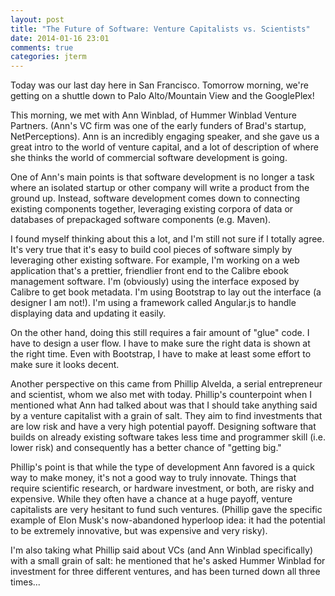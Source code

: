 ```yaml
---
layout: post
title: "The Future of Software: Venture Capitalists vs. Scientists"
date: 2014-01-16 23:01
comments: true
categories: jterm
---
```


Today was our last day here in San Francisco. Tomorrow morning, we're getting on a shuttle down to Palo Alto/Mountain View and the GooglePlex!

This morning, we met with Ann Winblad, of Hummer Winblad Venture Partners. (Ann's VC firm was one of the early funders of Brad's startup, NetPerceptions). Ann is an incredibly engaging speaker, and she gave us a great intro to the world of venture capital, and a lot of description of where she thinks the world of commercial software development is going.

<!--more-->

One of Ann's main points is that software development is no longer a task where an isolated startup or other company will write a product from the ground up. Instead, software development comes down to connecting existing components together, leveraging existing corpora of data or databases of prepackaged software components (e.g. Maven). 

I found myself thinking about this a lot, and I'm still not sure if I totally agree. It's very true that it's easy to build cool pieces of software simply by leveraging other existing software. For example, I'm working on a web application that's a prettier, friendlier front end to the Calibre ebook management software. I'm (obviously) using the interface exposed by Calibre to get book metadata. I'm using Bootstrap to lay out the interface (a designer I am not!). I'm using a framework called Angular.js to handle displaying data and updating it easily. 

On the other hand, doing this still requires a fair amount of "glue" code. I have to design a user flow. I have to make sure the right data is shown at the right time. Even with Bootstrap, I have to make at least some effort to make sure it looks decent. 

Another perspective on this came from Phillip Alvelda, a serial entrepreneur and scientist, whom we also met with today. Phillip's counterpoint when I mentioned what Ann had talked about was that I should take anything said by a venture capitalist with a grain of salt. They aim to find investments that are low risk and have a very high potential payoff. Designing software that builds on already existing software takes less time and programmer skill (i.e. lower risk) and consequently has a better chance of "getting big."

Phillip's point is that while the type of development Ann favored is a quick way to make money, it's not a good way to truly innovate. Things that require scientific research, or hardware investment, or both, are risky and expensive. While they often have a chance at a huge payoff, venture capitalists are very hesitant to fund such ventures. (Phillip gave the specific example of Elon Musk's now-abandoned hyperloop idea: it had the potential to be extremely innovative, but was expensive and very risky). 

I'm also taking what Phillip said about VCs (and Ann Winblad specifically) with a small grain of salt: he mentioned that he's asked Hummer Winblad for investment for three different ventures, and has been turned down all three times...
